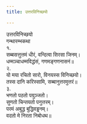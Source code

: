```yaml
---
title: उत्तरविनिच्छयो

---
```

उत्तरविनिच्छयो  
गन्थारम्भकथा  
१.  
सब्बसत्तुत्तमं धीरं, वन्दित्वा सिरसा जिनम्।  
धम्मञ्चाधम्मविद्धंसं, गणमङ्गणनासनं॥  
२.  
यो मया रचितो सारो, विनयस्स विनिच्छयो।  
तस्स दानि करिस्सामि, सब्बानुत्तरमुत्तरं॥  
३.  
भणतो पठतो पयुञ्जतो।  
सुणतो चिन्तयतो पनुत्तरम्।  
परमं अबुद्ध बुद्धिवड्ढनम्।  
वदतो मे निरता निबोधथ॥  